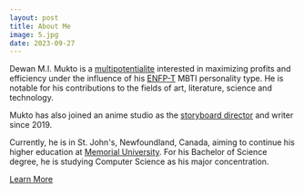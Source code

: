 ```yaml
---
layout: post
title: About Me
image: 5.jpg
date: 2023-09-27
---
```


Dewan M.I. Mukto is a [multipotentialite](https://g.co/kgs/WsmuwK) interested in maximizing profits and efficiency under the influence of his [ENFP-T](https://www.16personalities.com/enfp-personality) MBTI personality type. He is notable for his contributions to the fields of art, literature, science and technology.

Mukto has also joined an anime studio as the [storyboard director](https://mux111anime.wordpress.com/credits) and writer since 2019.

Currently, he is in St. John's, Newfoundland, Canada, aiming to continue his higher education at [Memorial University](https://mun.ca/). For his Bachelor of Science degree, he is studying Computer Science as his major concentration.

[Learn More](https://www.linkedin.com/in/dewanmukto/)
